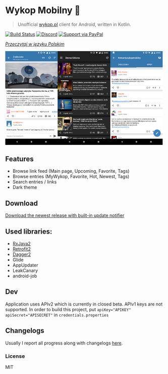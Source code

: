 # Wykop Mobilny 📱

> Unofficial [wykop.pl](https://wykop.pl) client for Android, written in Kotlin.

[![Build Status](https://travis-ci.org/feelfreelinux/WykopMobilny.svg?branch=master)](https://travis-ci.org/feelfreelinux/WykopMobilny)
[![Discord](https://img.shields.io/discord/455024671440633857.svg)](https://discord.gg/WgQZJD3)
[![Support via PayPal](https://img.shields.io/badge/Donate-PayPal-green.svg)](https://www.paypal.me/WykopMobilny/)

_[Przeczytaj w języku Polskim](README.pl.md)_

<img src="screenshots/link_details_light.png" height="33%" width="33%"><img src="screenshots/mainpage_dark.png" height="33%" width="33%"><img src="screenshots/tag_light.png" height="33%" width="33%">

## Features

- Browse link feed (Main page, Upcoming, Favorite, Tags)
- Browse entries (MyWykop, Favorite, Hot, Newest, Tags)
- Search entries / links
- Dark theme

## Download

[Download the newest release with built-in update notifier](https://github.com/feelfreelinux/WykopMobilny/releases/latest)

## Used libraries:

- [RxJava2](https://github.com/ReactiveX/RxJava)
- [Retrofit2](https://github.com/square/retrofit)
- [Dagger2](https://github.com/google/dagger)
- Glide
- AppUpdater
- LeakCanary
- android-job

## Dev

Application uses APIv2 which is currently in closed beta. APIv1 keys are not supported. In order to build this project, put `apiKey="APIKEY" apiSecret="APISECRET"` in `credentials.properties`

## Changelogs

Usually I report all progress along with changelogs [here](https://wykop.pl/tag/otwartywykopmobilny).

### License

MIT
